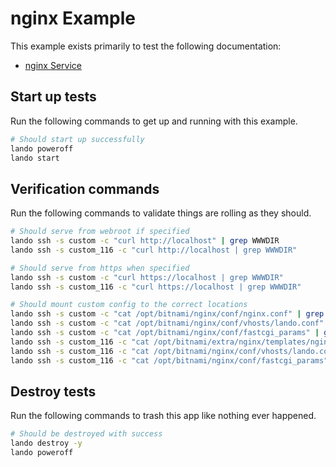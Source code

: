 nginx Example
=============

This example exists primarily to test the following documentation:

* [nginx Service](https://docs.devwithlando.io/tutorials/nginx.html)

Start up tests
--------------

Run the following commands to get up and running with this example.

```bash
# Should start up successfully
lando poweroff
lando start
```

Verification commands
---------------------

Run the following commands to validate things are rolling as they should.

```bash
# Should serve from webroot if specified
lando ssh -s custom -c "curl http://localhost" | grep WWWDIR
lando ssh -s custom_116 -c "curl http://localhost | grep WWWDIR"

# Should serve from https when specified
lando ssh -s custom -c "curl https://localhost | grep WWWDIR"
lando ssh -s custom_116 -c "curl https://localhost | grep WWWDIR"

# Should mount custom config to the correct locations
lando ssh -s custom -c "cat /opt/bitnami/nginx/conf/nginx.conf" | grep LANDOSERVER
lando ssh -s custom -c "cat /opt/bitnami/nginx/conf/vhosts/lando.conf" | grep server_name | grep test.landonginxcustom.lndo.site
lando ssh -s custom -c "cat /opt/bitnami/nginx/conf/fastcgi_params" | grep LANDOPARAMS
lando ssh -s custom_116 -c "cat /opt/bitnami/extra/nginx/templates/nginx.conf.tpl" | grep LANDOSERVER
lando ssh -s custom_116 -c "cat /opt/bitnami/nginx/conf/vhosts/lando.conf" | grep server_name | grep test.landonginxcustom.lndo.site
lando ssh -s custom_116 -c "cat /opt/bitnami/nginx/conf/fastcgi_params" | grep LANDOPARAMS
```

Destroy tests
-------------

Run the following commands to trash this app like nothing ever happened.

```bash
# Should be destroyed with success
lando destroy -y
lando poweroff
```
